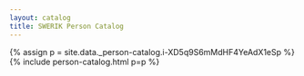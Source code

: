```yaml
---
layout: catalog
title: SWERIK Person Catalog
---
```

{% assign p = site.data._person-catalog.i-XD5q9S6mMdHF4YeAdX1eSp %}
{% include person-catalog.html p=p %}

